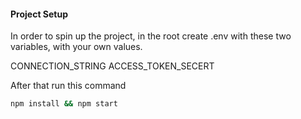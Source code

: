 


#### Project Setup

In order to spin up the project, in the root create .env with these two variables, with your own values.

CONNECTION_STRING
ACCESS_TOKEN_SECERT

After that run this command

```bash
npm install && npm start